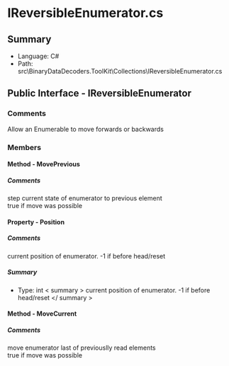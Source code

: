 ﻿# IReversibleEnumerator.cs

## Summary

* Language: C#
* Path: src\BinaryDataDecoders.ToolKit\Collections\IReversibleEnumerator.cs

## Public Interface - IReversibleEnumerator

### Comments

 <summary>
 Allow an Enumerable to move forwards or backwards
 </summary>
 <typeparamname="T"></typeparam>

### Members

#### Method - MovePrevious

##### Comments

 <summary>
 step current state of enumerator to previous element
 </summary>
 <returns>true if move was possible</returns>


#### Property - Position

##### Comments

 <summary>
 current position of enumerator.  -1 if before head/reset
 </summary>

##### Summary

 * Type: int   < summary > 
  current position of enumerator.  -1 if before head/reset 
   </ summary > 
  

#### Method - MoveCurrent

##### Comments

 <summary>
 move enumerator last of previouslly read elements
 </summary>
 <returns>true if move was possible</returns>


